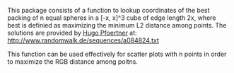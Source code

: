 This package consists of a function to lookup coordinates of the best packing
of n equal spheres in a [-x, x]^3 cube of edge length 2x, where best is
definied as maximizing the minimum L2 distance among points. The solutions are
provided by [Hugo Pfoertner](http://www.pfoertner.org/)
at: http://www.randomwalk.de/sequences/a084824.txt

This function can be used effectively for scatter plots with n points in order
to maximize the RGB distance among poitns.
